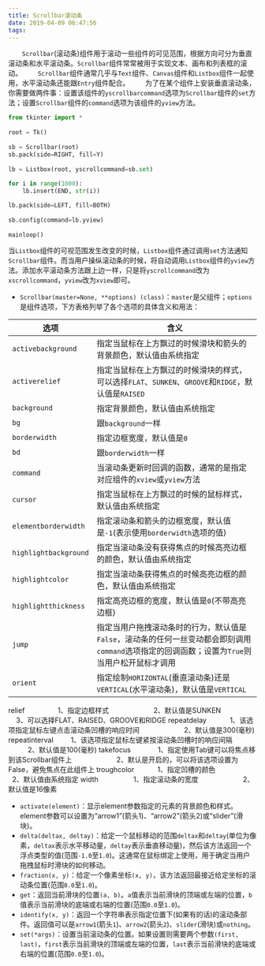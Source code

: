 ```yaml
---
title: Scrollbar滚动条
date: 2019-04-09 06:47:56
tags:
---
```

&emsp;&emsp;`Scrollbar`(滚动条)组件用于滚动一些组件的可见范围，根据方向可分为垂直滚动条和水平滚动条。`Scrollbar`组件常常被用于实现文本、画布和列表框的滚动。
&emsp;&emsp;`Scrollbar`组件通常几乎与`Text`组件、`Canvas`组件和`Listbox`组件一起使用，水平滚动条还能跟`Entry`组件配合。
&emsp;&emsp;为了在某个组件上安装垂直滚动条，你需要做两件事：设置该组件的`yscrollbarcommand`选项为`Scrollbar`组件的`set`方法；设置`Scrollbar`组件的`command`选项为该组件的`yview`方法。
<!--more-->

``` python
from tkinter import *
​
root = Tk()
​
sb = Scrollbar(root)
sb.pack(side=RIGHT, fill=Y)
​
lb = Listbox(root, yscrollcommand=sb.set)
​
for i in range(1000):
    lb.insert(END, str(i))

lb.pack(side=LEFT, fill=BOTH)
​
sb.config(command=lb.yview)
​
mainloop()
```

当`Listbox`组件的可视范围发生改变的时候，`Listbox`组件通过调用`set`方法通知`Scrollbar`组件。而当用户操纵滚动条的时候，将自动调用`Listbox`组件的`yview`方法。添加水平滚动条方法跟上边一样，只是将`yscrollcommand`改为`xscrollcommand`，`yview`改为`xview`即可。

- `Scrollbar(master=None, **options) (class)`：`master`是父组件；`options`是组件选项，下方表格列举了各个选项的具体含义和用法：

选项                  | 含义
----------------------|-------
`activebackground`    | 指定当鼠标在上方飘过的时候滑块和箭头的背景颜色，默认值由系统指定
`activerelief`        | 指定当鼠标在上方飘过的时候滑块的样式，可以选择`FLAT`、`SUNKEN`、`GROOVE`和`RIDGE`，默认值是`RAISED`
`background`          | 指定背景颜色，默认值由系统指定
`bg`                  | 跟`background`一样
`borderwidth`         | 指定边框宽度，默认值是`0`
`bd`                  | 跟`borderwidth`一样
`command`             | 当滚动条更新时回调的函数，通常的是指定对应组件的`xview`或`yview`方法
`cursor`              | 指定当鼠标在上方飘过的时候的鼠标样式，默认值由系统指定
`elementborderwidth`  | 指定滚动条和箭头的边框宽度，默认值是`-1`(表示使用`borderwidth`选项的值)
`highlightbackground` | 指定当滚动条没有获得焦点的时候高亮边框的颜色，默认值由系统指定
`highlightcolor`      | 指定当滚动条获得焦点的时候高亮边框的颜色，默认值由系统指定
`highlightthickness`  | 指定高亮边框的宽度，默认值是`0`(不带高亮边框)
`jump`                | 指定当用户拖拽滚动条时的行为，默认值是`False`，滚动条的任何一丝变动都会即刻调用`command`选项指定的回调函数；设置为`True`则当用户松开鼠标才调用
`orient`              | 指定绘制`HORIZONTAL`(垂直滚动条)还是`VERTICAL`(水平滚动条)，默认值是`VERTICAL`
relief                 1、指定边框样式
                       2、默认值是SUNKEN
                       3、可以选择FLAT、RAISED、GROOVE和RIDGE
repeatdelay            1、该选项指定鼠标左键点击滚动条凹槽的响应时间
                       2、默认值是300(毫秒)
repeatinterval         1、该选项指定鼠标左键紧按滚动条凹槽时的响应间隔
                       2、默认值是100(毫秒)
takefocus              1、指定使用Tab键可以将焦点移到该Scrollbar组件上
                       2、默认是开启的，可以将该选项设置为False，避免焦点在此组件上
troughcolor            1、指定凹槽的颜色
                       2、默认值由系统指定
width                  1、指定滚动条的宽度
                       2、默认值是16像素

- `activate(element)`：显示element参数指定的元素的背景颜色和样式。element参数可以设置为“arrow1”(箭头1)、“arrow2”(箭头2)或“slider”(滑块)。
- `delta(deltax, deltay)`：给定一个鼠标移动的范围`deltax`和`deltay`(单位为像素，`deltax`表示水平移动量，`deltay`表示垂直移动量)，然后该方法返回一个浮点类型的值(范围`-1.0`至`1.0`)。这通常在鼠标绑定上使用，用于确定当用户拖拽鼠标时滑块的如何移动。
- `fraction(x, y)`：给定一个像素坐标`(x, y)`，该方法返回最接近给定坐标的滚动条位置(范围`0.0`至`1.0`)。
- `get`：返回当前滑块的位置`(a, b)`。`a`值表示当前滑块的顶端或左端的位置，`b`值表示当前滑块的底端或右端的位置(范围`0.0`至`1.0`)。
- `identify(x, y)`：返回一个字符串表示指定位置下(如果有的话)的滚动条部件。返回值可以是`arrow1`(箭头`1`)、`arrow2`(箭头`2`)、`slider`(滑块)或`nothing`。
- `set(*args)`：设置当前滚动条的位置。如果设置则需要两个参数`(first, last)`，`first`表示当前滑块的顶端或左端的位置，`last`表示当前滑块的底端或右端的位置(范围`0.0`至`1.0`)。